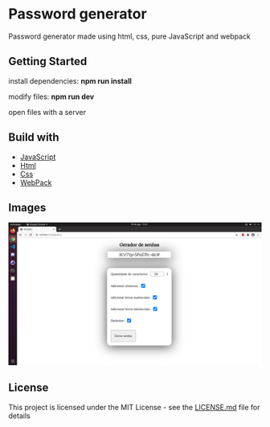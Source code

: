 <h1>Password generator</h1>

<p align="left">
  Password generator made using html, css, pure JavaScript and webpack<br>
</p>

## Getting Started

install dependencies: <b>npm run install</b> 

modify files: <b>npm run dev</b>

open files with a server

## Build with

<p align="left">
    <ul>
        <li><a href="https://developer.mozilla.org/pt-BR/docs/Aprender/JavaScript">JavaScript</a></li>
        <li><a href="https://developer.mozilla.org/pt-BR/docs/Web/HTML">Html</a></li>
        <li><a href="https://developer.mozilla.org/pt-BR/docs/Web/CSS">Css</a></li>
       <li><a href="https://webpack.js.org/">WebPack</a></li>
    </ul>
</p>

## Images

<img src="imagem.png"/>

## License

This project is licensed under the MIT License - see the [LICENSE.md](LICENSE.md) file for details
